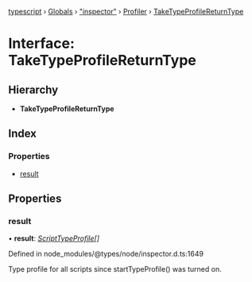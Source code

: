 [typescript](../README.md) › [Globals](../globals.md) › ["inspector"](../modules/_inspector_.md) › [Profiler](../modules/_inspector_.profiler.md) › [TakeTypeProfileReturnType](_inspector_.profiler.taketypeprofilereturntype.md)

# Interface: TakeTypeProfileReturnType

## Hierarchy

* **TakeTypeProfileReturnType**

## Index

### Properties

* [result](_inspector_.profiler.taketypeprofilereturntype.md#result)

## Properties

###  result

• **result**: *[ScriptTypeProfile](_inspector_.profiler.scripttypeprofile.md)[]*

Defined in node_modules/@types/node/inspector.d.ts:1649

Type profile for all scripts since startTypeProfile() was turned on.
